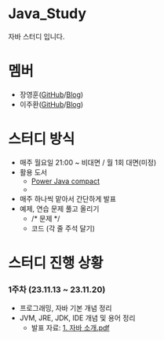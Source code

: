# Java_Study


자바 스터디 입니다.


# 멤버
* 장영훈(<a href="https://github.com/JangYeonghun">GitHub</a>/<a href="https://blog.naver.com/gnsdudwkd">Blog</a>)
* 이주환(<a href="">GitHub</a>/<a href="">Blog</a>)

# 스터디 방식
* 매주 월요일 21:00 ~ 비대면 / 월 1회 대면(미정)
* 활용 도서
  * <a href="[https://product.kyobobook.co.kr/detail/S000061352140](https://www.yes24.com/Product/Goods/59190885)">Power Java compact</a>
  * <a href=""></a>
* 매주 하나씩 맡아서 간단하게 발표
* 예제, 연습 문제 풀고 올리기
  * /* 문제 */
  * 코드 (각 줄 주석 달기)

# 스터디 진행 상황
### 1주차 (23.11.13 ~ 23.11.20)
* 프로그래밍, 자바 기본 개념 정리
* JVM, JRE, JDK, IDE 개념 및 용어 정리
  * 발표 자료: [1. 자바 소개.pdf](https://github.com/JangYeonghun/Java_Study/files/13476584/1.pdf)
